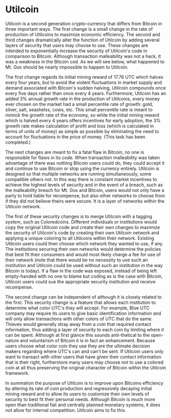 Utilcoin
========

Utilcoin is a second generation crypto-currency that differs from Bitcoin in three important ways. The first change is a small change in the rate of production of Utilcoins to maximize economic efficiency.  The second and third changes dramatically alter the function of Utilcoin by adding several layers of security that users may choose to use.  These changes are intended to exponentially increase the security of Utilcoin's code in comparison to Bitcoin.  Although transaction malleability was not a hack, it was a weakness in the Bitcoin cod.  As we will see below, what happened to Mt. Gox should be nearly impossible to happen to Utilcoin.  

The first change regards its initial mining reward of 17.76 UTC which halves every four years, but to avoid the violent fluctuations in market supply and demand associated with Bitcoin's sudden halving, Utilcoin compounds once every five days rather than once every 4 years.  Furthermore, Utilcoin has an added 3% annual growth rate in the production of Utilcoins, every money ever chosen on the market had a small percentile rate of growth: gold, silver, salt, seashelss, cows, etc. This small percentile rate is meant to mimick the growth rate of the economy, so while the initial mining reward which is halved every 4 years offers incentives for early adoption, the 3% growth rate makes calculation of profit and loss (which is calculated in terms of units of money) as simple as possible by eliminating the need to account for fluctuations in the price of money.  (This task has been completed.)  

The next changes are meant to fix a fatal flaw in Bitcoin, no one is responsible for flaws in its code.  When transaction malleability was taken advantage  of there was nothing Bitcoin users could do, they could accept it and continue to use Bitcoin or stop using the currency entirely.  Utilcoin is designed so that multiple networks are running simultaneously, some compatible others not.  In this way there is constant market incentives to achieve the highest levels of security and in the event of a breach, such as the malleability breach for Mt. Gox and Bitcoin, users would not only have a party to hold liable for recompense, but also other networks to choose from if they did not believe theirs were secure.  It is a layer of networks within the Utilcoin network.

The first of these security changes is to merge Utilcoin with a tagging system, such as Coloredcoins.  Different individuals or institutions would copy the original Utilcoin code and create their own changes to maximize the security of Utilcoin's code by creating their own Utilcoin network and applying a unique coloring to all Utilcoins within their network.  Existing Utilcoin users could then choose which network they wanted to use, if any.  The institutions securing their own networks would determine the policies that best fit their consumers and would most likely charge a fee for use of their network (note that there would be no necessity to use such an institution and Utilcoin could be used without such an institution in the way Bitcoin is today).  If a flaw in the code was exposed, instead of being left empty-handed with no one to blame but coding as is the case with Bitcoin, Utilcoin users could sue the appropriate security institution and receive recompense.

The second change can be independent of although it is closely related to the first.  This security change is a feature that allows each institution to determine what color UTC's they will accept.  For example, Blue UTC company may require its users to give basic identification information and will only allow transactions with other colors of UTC that do the same.  Thieves would generally stray away from a coin that required contact information, thus adding a layer of security to each coin by limiting where it can be spent.  Although at first glance this sounds anti-thetical to the open-nature and voluntarism of Bitcoin it is in fact an enhancement.  Because users choose what color coin they use they are the ultimate decision makers regarding where UTC's can and can't be sent.  If Utilcoin users only want to transact with other users that have given their contact information that is their right, furthermore many users may choose not to use a colored coin at all thus preserving the original character of Bitcoin within the Utilcoin framework.  

In summation the purpose of Utilcoin is to improve upon Bitcoins efficiency by altering its rate of coin production and regressively decaying initial mining reward and to allow its users to customize their own levels of security to best fit their personal needs.  Although Bitcoin is much more open than traditional fiat and centrally planned monetary systems, it does not allow for internal competition.  Utilcoin aims to fix this.
